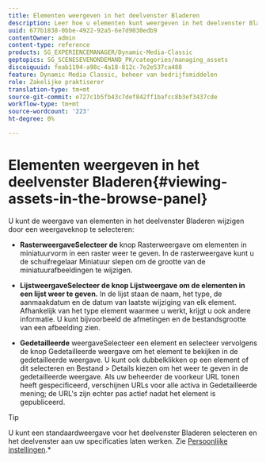 ```yaml
---
title: Elementen weergeven in het deelvenster Bladeren
description: Leer hoe u elementen kunt weergeven in het deelvenster Bladeren.
uuid: 677b1838-0bbe-4922-92a5-6e7d9030edb9
contentOwner: admin
content-type: reference
products: SG_EXPERIENCEMANAGER/Dynamic-Media-Classic
geptopics: SG_SCENESEVENONDEMAND_PK/categories/managing_assets
discoiquuid: feab1194-a98c-4a18-812c-7e2e537ca488
feature: Dynamic Media Classic, beheer van bedrijfsmiddelen
role: Zakelijke praktiserer
translation-type: tm+mt
source-git-commit: e727c1b5fb43c7def842ff1bafcc8b3ef3437cde
workflow-type: tm+mt
source-wordcount: '223'
ht-degree: 0%

---
```



# Elementen weergeven in het deelvenster Bladeren{#viewing-assets-in-the-browse-panel}

U kunt de weergave van elementen in het deelvenster Bladeren wijzigen door een weergaveknop te selecteren:

* **RasterweergaveSelecteer de**
knop Rasterweergave om elementen in miniatuurvorm in een raster weer te geven. In de rasterweergave kunt u de schuifregelaar Miniatuur slepen om de grootte van de miniatuurafbeeldingen te wijzigen.

* **LijstweergaveSelecteer de knop Lijstweergave om de elementen in een lijst weer te geven.**
In de lijst staan de naam, het type, de aanmaakdatum en de datum van laatste wijziging van elk element. Afhankelijk van het type element waarmee u werkt, krijgt u ook andere informatie. U kunt bijvoorbeeld de afmetingen en de bestandsgrootte van een afbeelding zien.

* **Gedetailleerde**
weergaveSelecteer een element en selecteer vervolgens de knop Gedetailleerde weergave om het element te bekijken in de gedetailleerde weergave. U kunt ook dubbelklikken op een element of dit selecteren en Bestand > Details kiezen om het weer te geven in de gedetailleerde weergave. Als uw beheerder de voorkeur URL tonen heeft gespecificeerd, verschijnen URLs voor alle activa in Gedetailleerde mening; de URL&#39;s zijn echter pas actief nadat het element is gepubliceerd.

>[!TIP]
>
>U kunt een standaardweergave voor het deelvenster Bladeren selecteren en het deelvenster aan uw specificaties laten werken. Zie [Persoonlijke instellingen](personal-setup.md#personal_setup).*
